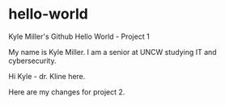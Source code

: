 # hello-world
Kyle Miller's Github Hello World - Project 1

My name is Kyle Miller. I am a senior at UNCW studying IT and cybersecurity.

Hi Kyle - dr. Kline here.

Here are my changes for project 2. 